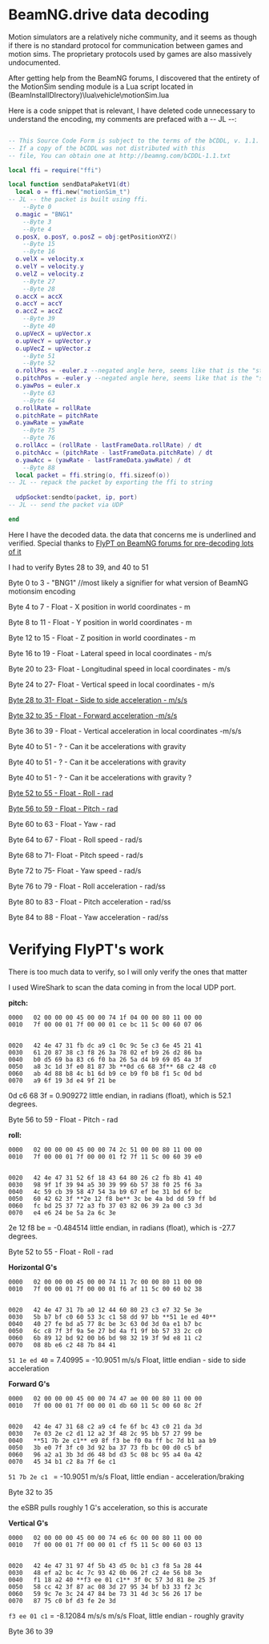 # BeamNG.drive data decoding

Motion simulators are a relatively niche community, and it seems as though if there is no standard protocol for communication between games and motion sims. The proprietary protocols used by games are also massively undocumented. 

After getting help from the BeamNG forums, I discovered that the entirety of the MotionSim sending module is a Lua script located in (BeamInstallDIrectory)\lua\vehicle\motionSim.lua

Here is a code snippet that is relevant, I have deleted code unnecessary to understand the encoding, my comments are prefaced with a -- JL --:
```lua

-- This Source Code Form is subject to the terms of the bCDDL, v. 1.1.
-- If a copy of the bCDDL was not distributed with this
-- file, You can obtain one at http://beamng.com/bCDDL-1.1.txt

local ffi = require("ffi")

local function sendDataPaketV1(dt)
  local o = ffi.new("motionSim_t")
-- JL -- the packet is built using ffi.
    --Byte 0
  o.magic = "BNG1"
    --Byte 3
    --Byte 4
  o.posX, o.posY, o.posZ = obj:getPositionXYZ()
    --Byte 15
    --Byte 16
  o.velX = velocity.x
  o.velY = velocity.y
  o.velZ = velocity.z
    --Byte 27
    --Byte 28
  o.accX = accX
  o.accY = accY
  o.accZ = accZ
    --Byte 39
    --Byte 40
  o.upVecX = upVector.x
  o.upVecY = upVector.y
  o.upVecZ = upVector.z
    --Byte 51
    --Byte 52
  o.rollPos = -euler.z --negated angle here, seems like that is the "standard" for motion sims here
  o.pitchPos = -euler.y --negated angle here, seems like that is the "standard" for motion sims here
  o.yawPos = euler.x
    --Byte 63
    --Byte 64
  o.rollRate = rollRate
  o.pitchRate = pitchRate
  o.yawRate = yawRate
    --Byte 75
    --Byte 76
  o.rollAcc = (rollRate - lastFrameData.rollRate) / dt
  o.pitchAcc = (pitchRate - lastFrameData.pitchRate) / dt
  o.yawAcc = (yawRate - lastFrameData.yawRate) / dt
    --Byte 88
  local packet = ffi.string(o, ffi.sizeof(o))
-- JL -- repack the packet by exporting the ffi to string
   
  udpSocket:sendto(packet, ip, port)
-- JL -- send the packet via UDP

end
```



Here I have the decoded data. the data that concerns me is underlined and verified. Special thanks to [FlyPT on BeamNG forums for pre-decoding lots of it](https://www.beamng.com/threads/motionsim-enabled.66137/)

I had to verify Bytes 28 to 39, and 40 to 51


Byte 0 to 3 - "BNG1" 					//most likely a signifier for what version of BeamNG motionsim encoding

Byte 4 to 7 - Float - X position in world coordinates - m

Byte 8 to 11 - Float - Y position in world coordinates - m

Byte 12 to 15 - Float - Z position in world coordinates - m

Byte 16 to 19 - Float - Lateral speed in local coordinates - m/s

Byte 20 to 23- Float - Longitudinal speed in local coordinates - m/s

Byte 24 to 27- Float - Vertical speed in local coordinates - m/s



<u>Byte 28 to 31- Float - Side to side acceleration - m/s/s</u>

<u>Byte 32 to 35 - Float - Forward acceleration -m/s/s</u>

Byte 36 to 39 - Float - Vertical acceleration in local coordinates -m/s/s



Byte 40 to 51 - ? - Can it be accelerations with gravity

Byte 40 to 51 - ? - Can it be accelerations with gravity

Byte 40 to 51 - ? - Can it be accelerations with gravity ?



<u>Byte 52 to 55 - Float - Roll - rad</u>

<u>Byte 56 to 59 - Float - Pitch - rad</u>



Byte 60 to 63 - Float - Yaw - rad







Byte 64 to 67 - Float - Roll speed - rad/s

Byte 68 to 71- Float - Pitch speed - rad/s

Byte 72 to 75- Float - Yaw speed - rad/s

Byte 76 to 79 - Float - Roll acceleration - rad/ss

Byte 80 to 83 - Float - Pitch acceleration - rad/ss

Byte 84 to 88 - Float - Yaw acceleration - rad/ss



# Verifying FlyPT's work

There is too much data to verify, so I will only verify the ones that matter

I used WireShark to scan the data coming in from the local UDP port.

**pitch:**

```
0000   02 00 00 00 45 00 00 74 1f 04 00 00 80 11 00 00
0010   7f 00 00 01 7f 00 00 01 ce bc 11 5c 00 60 07 06


0020   42 4e 47 31 fb dc a9 c1 0c 9c 5e c3 6e 45 21 41
0030   61 20 87 38 c3 f8 26 3a 78 02 ef b9 26 d2 86 ba
0040   b0 d5 69 ba 83 c6 f0 ba 26 5a d4 b9 69 05 4a 3f
0050   a8 3c 1d 3f e0 81 87 3b **0d c6 68 3f** 68 c2 48 c0
0060   ab 4d 88 b8 4c b1 6d b9 ce b9 f0 b8 f1 5c 0d bd
0070   a9 6f 19 3d e4 9f 21 be
```

0d c6 68 3f = 0.909272 little endian, in radians (float), which is 52.1 degrees.

Byte 56 to 59 - Float - Pitch - rad



**roll:**

```0000   02 00 00 00 45 00 00 74 7f 6e 00 00 80 11 00 00
0000   02 00 00 00 45 00 00 74 2c 51 00 00 80 11 00 00
0010   7f 00 00 01 7f 00 00 01 f2 7f 11 5c 00 60 39 e0


0020   42 4e 47 31 52 6f 18 43 64 80 26 c2 fb 8b 41 40
0030   98 9f 1f 39 94 a5 30 39 99 6b 57 38 f0 25 f6 3a
0040   4c 59 cb 39 58 47 54 3a b9 67 ef be 31 bd 6f bc
0050   60 42 62 3f **2e 12 f8 be** 3c be 4a bd dd 59 ff bd
0060   fc bd 25 37 72 a3 fb 37 03 82 06 39 2a 00 c3 3d
0070   e4 e6 24 be 5a 2a 6c 3e
```

2e 12 f8 be = -0.484514 little endian, in radians (float), which is -27.7 degrees.

Byte 52 to 55 - Float - Roll - rad



 **Horizontal G's**

```
0000   02 00 00 00 45 00 00 74 11 7c 00 00 80 11 00 00
0010   7f 00 00 01 7f 00 00 01 f6 af 11 5c 00 60 b2 38


0020   42 4e 47 31 7b a0 12 44 60 80 23 c3 e7 32 5e 3e
0030   5b b7 bf c0 60 53 3c c1 58 dd 97 bb **51 1e ed 40**
0040   40 27 fe bd a5 77 8c be 3c 63 0d 3d 0a e1 b7 bc
0050   6c c8 7f 3f 9a 5e 27 bd 4a f1 9f bb 57 33 2c c0
0060   6b 89 12 bd 92 00 b6 bd 98 32 19 3f 9d e8 11 c2
0070   08 8b e6 c2 48 7b 84 41
```

`51 1e ed 40` = 7.40995   = -10.9051 m/s/s Float, little endian - side to side acceleration

**Forward G's**

```
0000   02 00 00 00 45 00 00 74 47 ae 00 00 80 11 00 00
0010   7f 00 00 01 7f 00 00 01 db 60 11 5c 00 60 8c 2f


0020   42 4e 47 31 68 c2 a9 c4 fe 6f bc 43 c0 21 da 3d
0030   7e 03 2e c2 d1 12 a2 3f 48 2c 95 bb 57 27 99 be
0040   **51 7b 2e c1** e9 8f f3 be f0 0a ff bc 7d b1 aa b9
0050   3b e0 7f 3f c0 3d 92 ba 37 73 fb bc 00 d0 c5 bf
0060   96 a2 a1 3b 3d d6 48 bd d3 5c 08 bc 95 a4 0a 42
0070   45 34 b1 c2 8a 7f 6e c1
```

`51 7b 2e c1 `  = -10.9051 m/s/s Float, little endian - acceleration/braking

Byte 32 to 35

the eSBR pulls roughly 1 G's acceleration, so this is accurate

**Vertical G's**

 ```
0000   02 00 00 00 45 00 00 74 e6 6c 00 00 80 11 00 00
0010   7f 00 00 01 7f 00 00 01 cf f5 11 5c 00 60 03 13


0020   42 4e 47 31 97 4f 5b 43 d5 0c b1 c3 f8 5a 28 44
0030   48 ef a2 bc 4c 7c 93 42 0b 06 2f c2 4e 56 b8 3e
0040   f1 18 a2 40 **f3 ee 01 c1** 3f 0c 57 3d 81 8e 25 3f
0050   58 cc 42 3f 87 ac 08 3d 27 95 34 bf b3 33 f2 3c
0060   59 9c 7e 3c 24 47 84 be 73 31 4d 3c 56 26 17 be
0070   87 75 c0 bf d3 fe 2e 3d
 ```

`f3 ee 01 c1` = -8.12084 m/s/s m/s/s Float, little endian - roughly gravity

Byte 36 to 39

